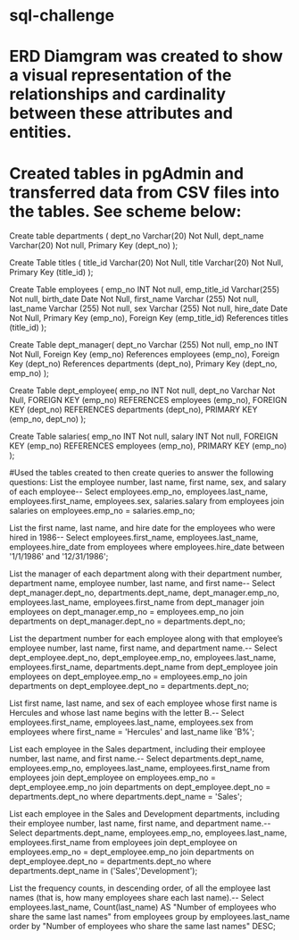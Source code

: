 # sql-challenge

# ERD Diamgram was created to show a visual representation of the relationships and cardinality between these attributes and entities.

# Created tables in pgAdmin and transferred data from CSV files into the tables. See scheme below:
Create table departments (
dept_no Varchar(20) Not Null,
dept_name Varchar(20) Not null,
Primary Key (dept_no)
);

Create Table titles (
title_id Varchar(20) Not Null,
title Varchar(20) Not Null,
Primary Key (title_id)
);

Create Table employees (
emp_no INT Not null,
emp_title_id Varchar(255) Not null,
birth_date Date Not Null,
first_name Varchar (255) Not null,
last_name Varchar (255) Not null,
sex Varchar (255) Not null,
hire_date Date Not Null,
Primary Key (emp_no),
Foreign Key (emp_title_id) References titles (title_id)
);

Create Table dept_manager(
dept_no Varchar (255) Not null,
emp_no INT Not Null,
Foreign Key (emp_no) References employees (emp_no),
Foreign Key (dept_no) References departments (dept_no),
	Primary Key (dept_no, emp_no)
);

Create Table dept_employee(
emp_no INT Not null,
dept_no Varchar Not Null,
FOREIGN KEY (emp_no) REFERENCES employees (emp_no),
FOREIGN KEY (dept_no) REFERENCES departments (dept_no),
PRIMARY KEY (emp_no, dept_no)
);

Create Table salaries(
emp_no INT Not null,
salary INT Not null,
FOREIGN KEY (emp_no) REFERENCES employees (emp_no),
PRIMARY KEY (emp_no)
);

#Used the tables created to then create queries to answer the following questions:
List the employee number, last name, first name, sex, and salary of each employee--
Select employees.emp_no, employees.last_name, employees.first_name, employees.sex, salaries.salary
from employees
join salaries
on employees.emp_no = salaries.emp_no;

List the first name, last name, and hire date for the employees who were hired in 1986--
Select employees.first_name, employees.last_name, employees.hire_date
from employees
where employees.hire_date between '1/1/1986' and '12/31/1986';

List the manager of each department along with their department number, department name, employee number, last name, and first name--
Select dept_manager.dept_no, departments.dept_name, dept_manager.emp_no, employees.last_name, employees.first_name
from dept_manager
join employees
on	dept_manager.emp_no = employees.emp_no
join departments
on	dept_manager.dept_no = departments.dept_no;

List the department number for each employee along with that employee’s employee number, last name, first name, and department name.--
Select dept_employee.dept_no, dept_employee.emp_no, employees.last_name, employees.first_name, departments.dept_name
from dept_employee
join employees
on	dept_employee.emp_no = employees.emp_no
join departments
on	dept_employee.dept_no = departments.dept_no;

List first name, last name, and sex of each employee whose first name is Hercules and whose last name begins with the letter B.--
Select employees.first_name, employees.last_name, employees.sex
from employees
where first_name = 'Hercules' and last_name like 'B%'; 

List each employee in the Sales department, including their employee number, last name, and first name.--
Select departments.dept_name, employees.emp_no, employees.last_name, employees.first_name
from employees
join dept_employee
on employees.emp_no = dept_employee.emp_no
join departments on dept_employee.dept_no = departments.dept_no
where departments.dept_name = 'Sales';

List each employee in the Sales and Development departments, including their employee number, last name, first name, and department name.--
Select departments.dept_name, employees.emp_no, employees.last_name, employees.first_name
from employees
join dept_employee
on employees.emp_no = dept_employee.emp_no
join departments on dept_employee.dept_no = departments.dept_no
where departments.dept_name in ('Sales','Development');

List the frequency counts, in descending order, of all the employee last names (that is, how many employees share each last name).--
Select  employees.last_name, Count(last_name) AS "Number of employees who share the same last names"
from employees
group by employees.last_name
order by "Number of employees who share the same last names" DESC;
